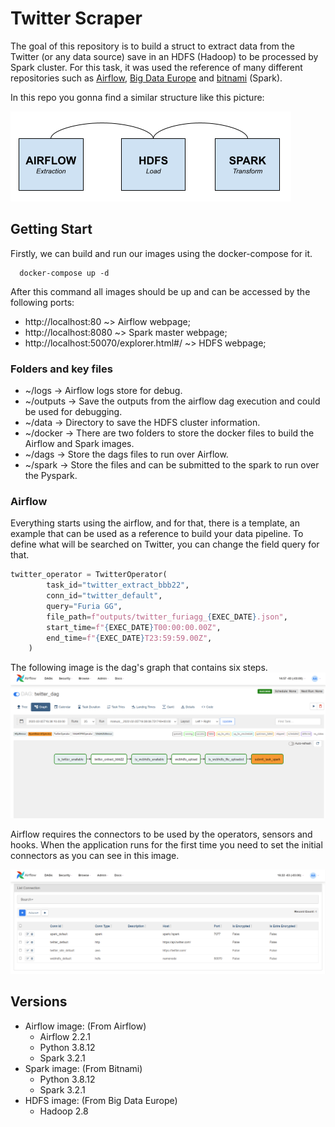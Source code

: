 # Twitter Scraper
The goal of this repository is to build a struct to extract data from the Twitter (or any data source) save in an HDFS (Hadoop) to be processed by Spark cluster. For this task, it was used the reference of many different repositories such as [Airflow](https://github.com/apache/airflow), [Big Data Europe](https://github.com/big-data-europe/docker-hadoop-spark-workbench) and [bitnami](https://hub.docker.com/r/bitnami/spark) (Spark).

In this repo you gonna find a similar structure like this picture:

![structure_docker_compose](https://github.com/mcarujo/twitter-scraper/blob/main/images/structure_docker_compose.png)

## Getting Start
Firstly, we can build and run our images using the docker-compose for it.
```
  docker-compose up -d 
```
After this command all images should be up and can be accessed by the following ports:
- http://localhost:80 ~> Airflow webpage;
- http://localhost:8080 ~> Spark master webpage;
- http://localhost:50070/explorer.html#/ ~> HDFS webpage;

### Folders and key files
- ~/logs -> Airflow logs store for debug.
- ~/outputs -> Save the outputs from the airflow dag execution and could be used for debugging.
- ~/data -> Directory to save the HDFS cluster information.
- ~/docker -> There are two folders to store the docker files to build the Airflow and Spark images.
- ~/dags -> Store the dags files to run over Airflow.
- ~/spark -> Store the files and can be submitted to the spark to run over the Pyspark.

### Airflow
Everything starts using the airflow, and for that, there is a template, an example that can be used as a reference to build your data pipeline.
To define what will be searched on Twitter, you can change the field query for that.


```python
twitter_operator = TwitterOperator(
        task_id="twitter_extract_bbb22",
        conn_id="twitter_default",
        query="Furia GG",
        file_path=f"outputs/twitter_furiagg_{EXEC_DATE}.json", 
        start_time=f"{EXEC_DATE}T00:00:00.00Z",
        end_time=f"{EXEC_DATE}T23:59:59.00Z",
    )
```



The following image is the dag's graph that contains six steps.
![airflow_dag_example](https://github.com/mcarujo/twitter-scraper/blob/main/images/airflow_dag_example.PNG)


Airflow requires the connectors to be used by the operators, sensors and hooks. When the application runs for the first time you need to set the initial connectors as you can see in this image.

![airflow_connectors_example](https://github.com/mcarujo/twitter-scraper/blob/main/images/airflow_connectors_example.PNG)


## Versions
- Airflow image: (From Airflow)
  - Airflow 2.2.1
  - Python 3.8.12
  - Spark 3.2.1  
- Spark image: (From Bitnami)
  - Python 3.8.12
  - Spark 3.2.1
- HDFS image: (From Big Data Europe)
  - Hadoop 2.8
